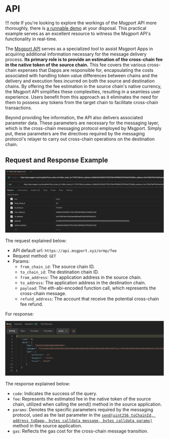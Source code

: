 # API

!!! note
    If you're looking to explore the workings of the Msgport API more thoroughly, there is [a runnable demo](https://github.com/msgport/msgport-demo) at your disposal. This practical example serves as an excellent resource to witness the Msgport API's functionality in real-time.

The [Msgport API](https://github.com/msgport/msgport-api) serves as a specialized tool to assist Msgport Apps in acquiring additional information necessary for the message delivery process. **Its primary role is to provide an estimation of the cross-chain fee in the native token of the source chain.** This fee covers the various cross-chain expenses that Dapps are responsible for, encapsulating the costs associated with handling token value differences between chains and the delivery and execution fees incurred on both the source and destination chains. By offering the fee estimation in the source chain's native currency, the Msgport API simplifies these complexities, resulting in a seamless user experience. Users benefit from this approach as it eliminates the need for them to possess any tokens from the target chain to facilitate cross-chain transactions.

Beyond providing fee information, the API also delivers associated parameter data. These parameters are necessary for the messaging layer, which is the cross-chain messaging protocol employed by Msgport. Simply put, these parameters are the directives required by the messaging protocol's relayer to carry out cross-chain operations on the destination chain.

## Request and Response Example

![msgport api request](../images/msgport-api-request.png)

The request explained below:

* API default url: `https://api.msgport.xyz/ormp/fee`
* Request method: `GET`
* Params:
    * `from_chain_id`: The source chain ID.
    * `to_chain_id`: The destination chain ID.
    * `from_address`: The application address in the source chain.
    * `to_address`: The application address in the destination chain.
    * `payload`:  The eth-abi-encoded function call, which represents the cross-chain message.
    * `refund_address`: The account that receive the potential cross-chain fee refund.

For response:

![msgport api response](../images/msgport-api-response.png)

The response explained below:

- `code`: Indicates the success of the query.
- `fee`: Represents the estimated fee in the native token of the source chain, utilized when calling the send() method in the source application.
- `params`: Denotes the specific parameters required by the messaging protocol, used as the last parameter in the [`send(uint256 toChainId, address toDapp, bytes calldata message, bytes calldata params)`](./interfaces.md#imessageport) method in the source application.
- `gas`: Reflects the gas cost for the cross-chain message transition.